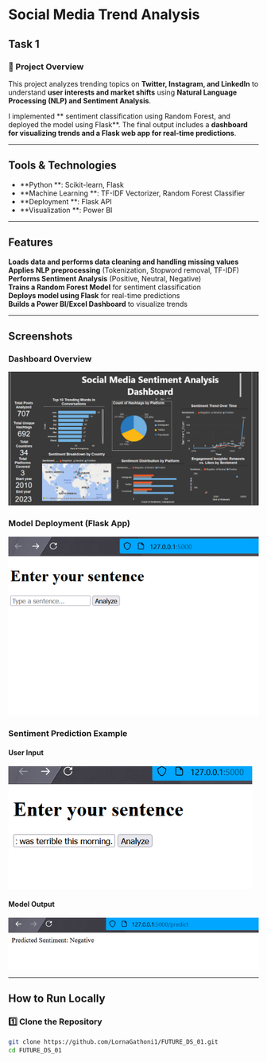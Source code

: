 #  Social Media Trend Analysis

##  Task 1

### 🔹 Project Overview
This project analyzes trending topics on **Twitter, Instagram, and LinkedIn** to understand **user interests and market shifts** using **Natural Language Processing (NLP) and Sentiment Analysis**.  

I implemented ** sentiment classification using Random Forest, and deployed the model using Flask**. The final output includes a **dashboard for visualizing trends and a Flask web app for real-time predictions**.

---

##  Tools & Technologies
- **Python **: Scikit-learn, Flask  
- **Machine Learning **: TF-IDF Vectorizer, Random Forest Classifier  
- **Deployment  **: Flask API  
- **Visualization **: Power BI 

---

##  Features
**Loads data and performs data cleaning and handling missing values** 
 **Applies NLP preprocessing** (Tokenization, Stopword removal, TF-IDF)  
 **Performs Sentiment Analysis** (Positive, Neutral, Negative)  
 **Trains a Random Forest Model** for sentiment classification  
 **Deploys model using Flask** for real-time predictions  
 **Builds a Power BI/Excel Dashboard** to visualize trends  

---

##  Screenshots

###  Dashboard Overview
![Dashboard Preview](screenshots/dashboard.png)

### Model Deployment (Flask App)
![Flask App Running](screenshots/flask_app.png)

### Sentiment Prediction Example

#### User Input
![Prediction Input](screenshots/prediction_input.png)

#### Model Output
![Prediction Output](screenshots/prediction_output.png)


---

##  How to Run Locally

### 1️⃣ Clone the Repository
```bash
git clone https://github.com/LornaGathoni1/FUTURE_DS_01.git
cd FUTURE_DS_01
